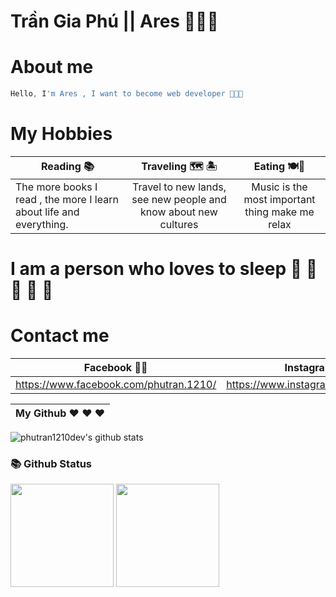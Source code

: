 
# Trần Gia Phú || Ares :black_heart::black_heart::black_heart:

# About me

```javascript
Hello, I'm Ares , I want to become web developer 🖤🖤🖤
```

# My Hobbies

| Reading :books: | Traveling :world_map: :desert_island: | Eating :plate_with_cutlery::chopsticks:|
| --------------- | :-----------------------------------: | :------------------------------------: |
| The more books I read , the more I learn about life and everything. | Travel to new lands, see new people and know about new cultures | Music is the most important thing make me relax | :honey_pot: :crab: 	:lobster: :green_salad: :hotdog: :hamburger:	:meat_on_bone: :poultry_leg: |

# I am a person who loves to sleep 	:rofl:	:rofl:	:rofl:	:rofl:	:rofl:

# Contact me

| Facebook :black_heart::black_heart: |Instagram :heart::heart: | Gmail :love_letter:|
| :------------------------------------: | :------------------------------------: | :-----------------------: |
| https://www.facebook.com/phutran.1210/ | https://www.instagram.com/phutr1210/   |  phutran1210.dev@gmail.com |

My Github :heart:	:heart:	:heart: |
------------ | 
![phutran1210dev's github stats](https://github-readme-stats.vercel.app/api?username=phutran1210dev&show_icons=true&theme=radical)

### 📚 Github Status

<p>
  <img src="https://github-readme-stats.vercel.app/api/top-langs/?username=phutran1210dev&layout=compact&theme=tokyonight&langs_count=6" height="165">
  <img src="https://github-readme-stats.vercel.app/api?username=phutran1210dev&show_icons=true&theme=tokyonight" height="165">
</p>
